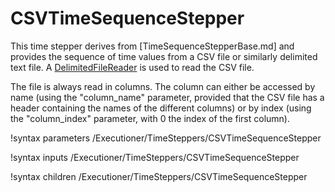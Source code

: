 # CSVTimeSequenceStepper

This time stepper derives from [TimeSequenceStepperBase.md] and provides the
sequence of time values from a CSV file or similarly delimited text file.
A [DelimitedFileReader](MooseUtils.md#delimitedfilereader) is used
to read the CSV file.

The file is always read in columns. The column can either be accessed by name
(using the "column_name" parameter, provided that the CSV file has a header
containing the names of the different columns) or by index (using the
"column_index" parameter, with 0 the index of the first column).

!syntax parameters /Executioner/TimeSteppers/CSVTimeSequenceStepper

!syntax inputs /Executioner/TimeSteppers/CSVTimeSequenceStepper

!syntax children /Executioner/TimeSteppers/CSVTimeSequenceStepper
